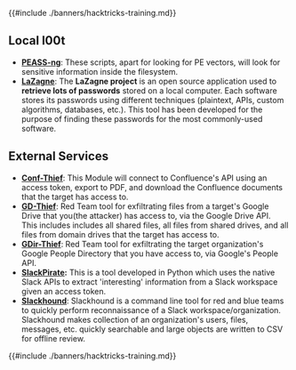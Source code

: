 {{#include ./banners/hacktricks-training.md}}

## **Local l00t**

- [**PEASS-ng**](https://github.com/carlospolop/PEASS-ng): These scripts, apart for looking for PE vectors, will look for sensitive information inside the filesystem.
- [**LaZagne**](https://github.com/AlessandroZ/LaZagne): The **LaZagne project** is an open source application used to **retrieve lots of passwords** stored on a local computer. Each software stores its passwords using different techniques (plaintext, APIs, custom algorithms, databases, etc.). This tool has been developed for the purpose of finding these passwords for the most commonly-used software.

## **External Services**

- [**Conf-Thief**](https://github.com/antman1p/Conf-Thief): This Module will connect to Confluence's API using an access token, export to PDF, and download the Confluence documents that the target has access to.
- [**GD-Thief**](https://github.com/antman1p/GD-Thief): Red Team tool for exfiltrating files from a target's Google Drive that you(the attacker) has access to, via the Google Drive API. This includes includes all shared files, all files from shared drives, and all files from domain drives that the target has access to.
- [**GDir-Thief**](https://github.com/antman1p/GDir-Thief): Red Team tool for exfiltrating the target organization's Google People Directory that you have access to, via Google's People API.
- [**SlackPirate**](https://github.com/emtunc/SlackPirate)**:** This is a tool developed in Python which uses the native Slack APIs to extract 'interesting' information from a Slack workspace given an access token.
- [**Slackhound**](https://github.com/BojackThePillager/Slackhound): Slackhound is a command line tool for red and blue teams to quickly perform reconnaissance of a Slack workspace/organization. Slackhound makes collection of an organization's users, files, messages, etc. quickly searchable and large objects are written to CSV for offline review.

{{#include ./banners/hacktricks-training.md}}



